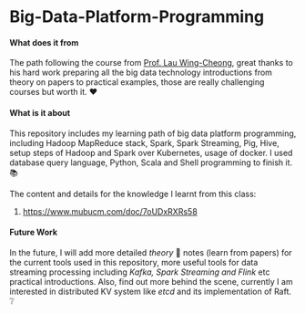 # Big-Data-Platform-Programming

#### What does it from

The path following the course from [Prof. Lau Wing-Cheong](https://staff.ie.cuhk.edu.hk/~wclau/), great thanks to his hard work preparing all the big data technology introductions from theory on papers to practical examples, those are really challenging courses but worth it. :heart:

#### What is it about

This repository includes my learning path of big data platform programming, including Hadoop MapReduce stack, Spark, Spark Streaming, Pig, Hive, setup steps of Hadoop and Spark over Kubernetes, usage of docker. I used database query language, Python, Scala and Shell programming to finish it. :books:

The content and details for the knowledge I learnt from this class:

1. https://www.mubucm.com/doc/7oUDxRXRs58

#### Future Work

In the future, I will add more detailed *theory* :bookmark_tabs: notes (learn from papers) for the current tools used in this repository, more useful tools for data streaming processing including *Kafka, Spark Streaming and Flink* etc practical introductions. Also, find out more behind the scene, currently I am interested in distributed KV system like *etcd* and its implementation of Raft. :grey_question:


